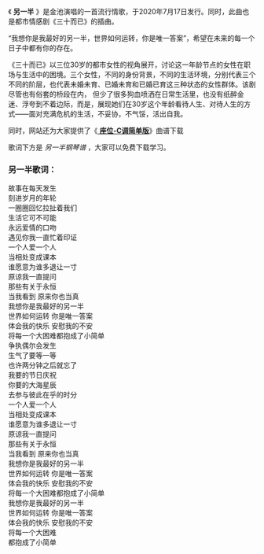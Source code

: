 

《 **另一半** 》是金池演唱的一首流行情歌，于2020年7月17日发行。同时，此曲也是都市情感剧《三十而已》的插曲。

“我想你是我最好的另一半，世界如何运转，你是唯一答案”，希望在未来的每一个日子中都有你的存在。

《三十而已》以三位30岁的都市女性的视角展开，讨论这一年龄节点的女性在职场与生活中的困境。三个女性，不同的身份背景，不同的生活环境，分别代表三个不同的阶层，也代表未婚未育、已婚未育和已婚已育这三种状态的女性群体。该剧尽管也有俗套的桥段在内，
但少了很多狗血喷洒在日常生活里，也没有纸醉金迷、浮夸到不着边际，而是，展现她们在30岁这个年龄看待人生、对待人生的方式——面对充满危机的生活，不妥协，不气馁，活出自我。

同时，网站还为大家提供了《[ **座位-C调简单版**](Music-12885-座位-C调简单版-三十而已片尾曲.html "座位-
C调简单版")》曲谱下载

歌词下方是 _另一半钢琴谱_ ，大家可以免费下载学习。

### 另一半歌词：

故事在每天发生  
刻进岁月的年轮  
一圈圈回忆拉扯着我们  
生活它可不可能  
永远爱情的口吻  
遇见你我一直忙着印证  
一个人爱一个人  
当相处变成课本  
谁愿意为谁多退让一寸  
原谅我一直提问  
那些有关于永恒  
当我看到 原来你也当真  
我想你是我最好的另一半  
世界如何运转 你是唯一答案  
体会我的快乐 安慰我的不安  
将每一个大困难都抱成了小简单  
争执偶尔会发生  
生气了要等一等  
也许两分钟之后就忘了  
我要的节日庆祝  
你要的大海星辰  
去参与彼此在乎的时分  
一个人爱一个人  
当相处变成课本  
谁愿意为谁多退让一寸  
原谅我一直提问  
那些有关于永恒  
当我看到 原来你也当真  
我想你是我最好的另一半  
世界如何运转 你是唯一答案  
体会我的快乐 安慰我的不安  
将每一个大困难都抱成了小简单  
我想你是我最好的另一半  
世界如何运转 你是唯一答案  
体会我的快乐 安慰我的不安  
将每一个大困难  
都抱成了小简单

